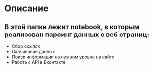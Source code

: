 # Описание
## В этой папке лежит notebook, в которым реализован парсинг данных с веб страниц:
* Сбор ссылок
* Скачивание данных
* Поиск информации на нужном уровне на сайте
* Работа с API в Вконтакте

